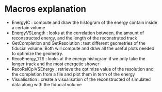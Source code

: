 # Macros explanation

- EnergyIC : compute and draw the histogram of the energy contain inside a certain volume
- EnergyVSLength : looks at the correlation between, the amount of reconstructed energy, and the length of the reconstruted track
- GetCompletion and GetResolution : test different geometries of the fiducial volume. Both will compute and draw all the useful plots needed to optimize the geometry.
- RecoEnergy_1TS : looks at the energy histogram if we only take the longer track and the most energetic shower
- RecoRslCplVSEnergy : retrieve the optimize value of the resolution and the completion from a file and plot them in term of the energy
- Visualisation : create a visualisation of the reconstructed of simulated data along with the fiducial volume